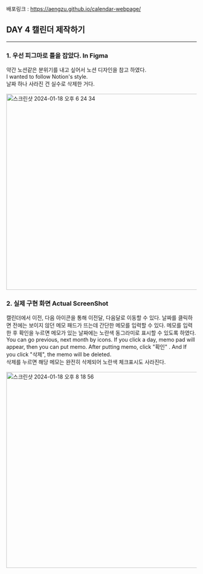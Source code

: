 배포링크 : https://aengzu.github.io/calendar-webpage/

## DAY 4 캘린더 제작하기
---
### 1. 우선 피그마로 틀을 잡았다. In Figma
약간 노션같은 분위기를 내고 싶어서 노션 디자인을 참고 하였다. 
<br>I wanted to follow Notion's style. <br>
날짜 하나 사라진 건 실수로 삭제한 거다.
<br>
<br>
<img width="518" alt="스크린샷 2024-01-18 오후 6 24 34" src="https://github.com/aengzu/calendar-webpage/assets/102356873/8ca7ac8d-0c58-4999-b616-3a3759b8b66d">

### 2. 실제 구현 화면 Actual ScreenShot
캘린더에서 이전, 다음 아이콘을 통해 이전달, 다음달로 이동할 수 있다. 날짜를 클릭하면 전에는 보이지 않던 메모 패드가 뜨는데 간단한 메모를 입력할 수 있다. 메모를 입력한 후 확인을 누르면 메모가 있는 날짜에는 노란색 동그라미로 표시할 수 있도록 하였다. 
<br>
You can go previous, next month by icons. If you click a day, memo pad will appear, then you can put memo. 
After putting memo, click "확인" . And If you click "삭제", the memo will be deleted.
<br>
삭제를 누르면 해당 메모는 완전히 삭제되어 노란색 체크표시도 사라진다. 
<br>
<br>
<img width="518" alt="스크린샷 2024-01-18 오후 8 18 56" src="https://github.com/aengzu/calendar-webpage/assets/102356873/52baa2f9-792e-4d2e-b785-e98f7460154e">


